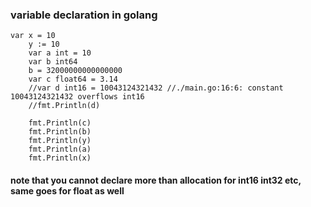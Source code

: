 ### variable declaration in golang

```
var x = 10
	y := 10
	var a int = 10
	var b int64
	b = 32000000000000000
	var c float64 = 3.14
	//var d int16 = 10043124321432 //./main.go:16:6: constant 10043124321432 overflows int16
	//fmt.Println(d)

	fmt.Println(c)
	fmt.Println(b)
	fmt.Println(y)
	fmt.Println(a)
	fmt.Println(x)
```

#### note that you cannot declare more than allocation for int16 int32 etc, same goes for float as well